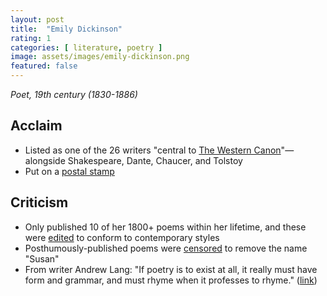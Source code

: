 ```yaml
---
layout: post
title:  "Emily Dickinson"
rating: 1
categories: [ literature, poetry ]
image: assets/images/emily-dickinson.png
featured: false
---
```


_Poet, 19th century (1830-1886)_

## Acclaim

- Listed as one of the 26 writers "central to [The Western Canon](https://en.wikipedia.org/wiki/The_Western_Canon)"—alongside Shakespeare, Dante, Chaucer, and Tolstoy
- Put on a [postal stamp](https://postalmuseum.si.edu/exhibition/women-on-stamps-part-3-literature-poets/emily-dickinson)

## Criticism

- Only published 10 of her 1800+ poems within her lifetime, and these were [edited](https://en.wikipedia.org/wiki/Emily_Dickinson#cite_note-:0-8) to conform to contemporary styles
- Posthumously-published poems were [censored](https://archive.ph/20200326042600/https://www.nytimes.com/1998/11/29/magazine/beethoven-s-hair-tells-all.html) to remove the name "Susan"
- From writer Andrew Lang: "If poetry is to exist at all, it really must have form and grammar, and must rhyme when it professes to rhyme." ([link](https://en.wikipedia.org/wiki/Emily_Dickinson#cite_ref-169))

